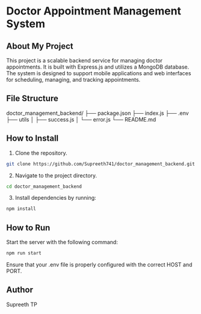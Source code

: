 # Doctor Appointment Management System

## About My Project
This project is a scalable backend service for managing doctor appointments. It is built with Express.js and utilizes a MongoDB database. The system is designed to support mobile applications and web interfaces for scheduling, managing, and tracking appointments.

## File Structure
doctor_management_backend/
├── package.json
├── index.js
├── .env
├── utils
│   ├── success.js
│   └── error.js
└── README.md

## How to Install
1. Clone the repository. 
```bash
git clone https://github.com/Supreeth741/doctor_management_backend.git
```

2. Navigate to the project directory. 
```bash
cd doctor_management_backend
```

3. Install dependencies by running:
```bash
npm install
```

## How to Run
Start the server with the following command:
```bash
npm run start
```
Ensure that your .env file is properly configured with the correct HOST and PORT.

## Author
Supreeth TP

